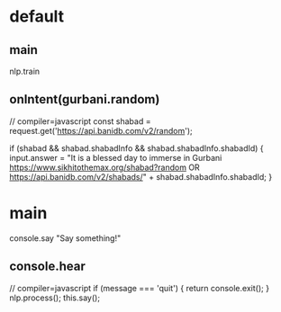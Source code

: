 # default

## main
nlp.train

## onIntent(gurbani.random)
// compiler=javascript
const shabad = request.get('https://api.banidb.com/v2/random');

if (shabad && shabad.shabadInfo && shabad.shabadInfo.shabadId) {
    input.answer = "It is a blessed day to immerse in Gurbani https://www.sikhitothemax.org/shabad?random OR https://api.banidb.com/v2/shabads/" + shabad.shabadInfo.shabadId;
}



# main
console.say "Say something!"

## console.hear
// compiler=javascript
if (message === 'quit') {
  return console.exit();
}
nlp.process();
this.say();
